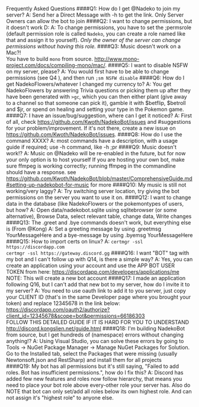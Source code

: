 Frequently Asked Questions
####Q1: How do I get @Nadeko to join my server?
A: Send her a Direct Message with -h to get the link. Only Server Owners can allow the bot to join
####Q2: I want to change permissions, but it doesn't work D:
A: To change permissions, you have to set the ;permsrole (default permission role is called `Nadeko`, you can create a role named like that and assign it to yourself). *Only the owner of the server can change permissions without having this role.*
####Q3: Music doesn't work on a Mac?!  
You have to build `mono` from source. <http://www.mono-project.com/docs/compiling-mono/mac/>. 
####Q5: I want to disable NSFW on my server, please?
A: You would first have to be able to change permissions (see Q4 ), and then run `;sm NSFW disable`
####Q6: How do I get NadekoFlowers/whatever I changed my currency to?
A: You get NadekoFlowers by answering Trivia questions or picking them up after they have been generated with `>gc`, which you can then either plant (give away to a channel so that someone can pick it), gamble it with $betflip, $betroll and $jr, or spend on healing and setting your type in the Pokemon game.
####Q7: I have an issue/bug/suggestion, where can I get it noticed?
A: First of all, check https://github.com/Kwoth/NadekoBot/issues and #suggestions for your problem/improvement. If it's not there, create a new issue on https://github.com/Kwoth/NadekoBot/issues.
####Q8: How do I use the command XXXX?
A: most commands have a description, with a usage guide if required; use -h command, like -h ;pr
####Q9: Music doesn't work!?
A: Music on @Nadeko will be re-enabled in the future, but for now your only option is to host yourself
If you are hosting your own bot, make sure ffmpeg is working correctly; running ffmpeg in the commandline should have a response. see https://github.com/Kwoth/NadekoBot/blob/master/ComprehensiveGuide.md#setting-up-nadekobot-for-music for more
####Q10: My music is still not working/very laggy?
A: Try switching server location, try giving the bot permissions on the server you want to use it on.
####Q12: I want to change data in the database (like NadekoFlowers or the pokemontypes of users, but how?
A: Open data/nadekobot.sqlite using sqlitebrowser (or some alternative), Browse Data, select relevant table, change data, Write changes
####Q13: The .greet and .bye commands doesn't work, but everything else is (From @Kong) 
A: Set a greeting message by using .greetmsg YourMessageHere 
and a bye-message by using .byemsg YourMessageHere
####Q15: How to import certs on linux?
A:
`certmgr -ssl https://discordapp.com`  
`certmgr -ssl https://gateway.discord.gg`
####Q16: I want "BOT" tag with my bot and I can't follow up with Q14, is there a simple way? 
A: Yes, you can create an application using your account and use the APP BOT USER TOKEN from here: https://discordapp.com/developers/applications/me
NOTE: This will create a new bot account
####Q17: I made an application following Q16, but I can't add that new bot to my server, how do I invite it to my server?
A: You need to use oauth link to add it to you server, just copy your CLIENT ID (that's in the same Developer page where you brought your token) and replace 12345678 in the link below: 
https://discordapp.com/oauth2/authorize?client_id=12345678&scope=bot&permissions=66186303  
FOLLOW THIS DETAILED GUIDE IF IT IS HARD FOR YOU TO UNDERSTAND http://discord.kongslien.net/guide.html
####Q18: I'm building NadekoBot from source, but I get hundreds of (namespace) errors without changing anything!?
A: Using Visual Studio, you can solve these errors by going to Tools -> NuGet Package Manager -> Manage NuGet Packages for Solution. Go to the Installed tab, select the Packages that were missing (usually Newtonsoft.json and RestSharp) and install them for all projects  
####Q19: My bot has all permissions but it's still saying, "Failed to add roles. Bot has insufficient permissions.", how do I fix this?
A: Discord has added few new features and roles now follow hierarchy, that means you need to place your bot role above every-other role your server has. Also do NOTE that bot can only set/add all roles below its own highest role. And can not assign it's "highest role" to anyone else.